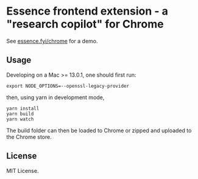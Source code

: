 # Essence frontend extension - a "research copilot" for Chrome

See [essence.fyi/chrome](URL) for a demo.

## Usage

Developing on a Mac >= 13.0.1, one should first run:

```
export NODE_OPTIONS=--openssl-legacy-provider
```

then, using yarn in development mode,
```
yarn install
yarn build
yarn watch
```

The build folder can then be loaded to Chrome or zipped and uploaded to the Chrome store.

## License

MIT License.